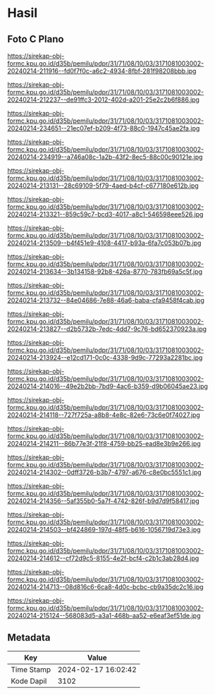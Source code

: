 # Hasil

## Foto C Plano

https://sirekap-obj-formc.kpu.go.id/d35b/pemilu/pdpr/31/71/08/10/03/3171081003002-20240214-211916--fd0f7f0c-a6c2-4934-8fbf-281f98208bbb.jpg

https://sirekap-obj-formc.kpu.go.id/d35b/pemilu/pdpr/31/71/08/10/03/3171081003002-20240214-212237--de91ffc3-2012-402d-a201-25e2c2b6f886.jpg

https://sirekap-obj-formc.kpu.go.id/d35b/pemilu/pdpr/31/71/08/10/03/3171081003002-20240214-234651--21ec07ef-b209-4f73-88c0-1947c45ae2fa.jpg

https://sirekap-obj-formc.kpu.go.id/d35b/pemilu/pdpr/31/71/08/10/03/3171081003002-20240214-234919--a746a08c-1a2b-43f2-8ec5-88c00c90121e.jpg

https://sirekap-obj-formc.kpu.go.id/d35b/pemilu/pdpr/31/71/08/10/03/3171081003002-20240214-213131--28c69109-5f79-4aed-b4cf-c677180e612b.jpg

https://sirekap-obj-formc.kpu.go.id/d35b/pemilu/pdpr/31/71/08/10/03/3171081003002-20240214-213321--859c59c7-bcd3-4017-a8c1-546598eee526.jpg

https://sirekap-obj-formc.kpu.go.id/d35b/pemilu/pdpr/31/71/08/10/03/3171081003002-20240214-213509--b4f451e9-4108-4417-b93a-6fa7c053b07b.jpg

https://sirekap-obj-formc.kpu.go.id/d35b/pemilu/pdpr/31/71/08/10/03/3171081003002-20240214-213634--3b134158-92b8-426a-8770-783fb69a5c5f.jpg

https://sirekap-obj-formc.kpu.go.id/d35b/pemilu/pdpr/31/71/08/10/03/3171081003002-20240214-213732--84e04686-7e88-46a6-baba-cfa9458f4cab.jpg

https://sirekap-obj-formc.kpu.go.id/d35b/pemilu/pdpr/31/71/08/10/03/3171081003002-20240214-213827--d2b5732b-7edc-4dd7-9c76-bd652370923a.jpg

https://sirekap-obj-formc.kpu.go.id/d35b/pemilu/pdpr/31/71/08/10/03/3171081003002-20240214-213924--e12cd171-0c0c-4338-9d9c-77293a2281bc.jpg

https://sirekap-obj-formc.kpu.go.id/d35b/pemilu/pdpr/31/71/08/10/03/3171081003002-20240214-214016--49e2b2bb-7bd9-4ac6-b359-d9b06045ae23.jpg

https://sirekap-obj-formc.kpu.go.id/d35b/pemilu/pdpr/31/71/08/10/03/3171081003002-20240214-214118--727f725a-a8b8-4e8c-82e6-73c6e0f74027.jpg

https://sirekap-obj-formc.kpu.go.id/d35b/pemilu/pdpr/31/71/08/10/03/3171081003002-20240214-214211--86b77e3f-21f8-4759-bb25-ead8e3b9e266.jpg

https://sirekap-obj-formc.kpu.go.id/d35b/pemilu/pdpr/31/71/08/10/03/3171081003002-20240214-214302--0dff3726-b3b7-4797-a676-c8e0bc5551c1.jpg

https://sirekap-obj-formc.kpu.go.id/d35b/pemilu/pdpr/31/71/08/10/03/3171081003002-20240214-214356--5af355b0-5a7f-4742-826f-b9d7d9f58417.jpg

https://sirekap-obj-formc.kpu.go.id/d35b/pemilu/pdpr/31/71/08/10/03/3171081003002-20240214-214503--bf424869-197d-48f5-b616-1056719d73e3.jpg

https://sirekap-obj-formc.kpu.go.id/d35b/pemilu/pdpr/31/71/08/10/03/3171081003002-20240214-214612--cf72d9c5-8155-4e2f-bcf4-c2b1c3ab28d4.jpg

https://sirekap-obj-formc.kpu.go.id/d35b/pemilu/pdpr/31/71/08/10/03/3171081003002-20240214-214713--08d816c6-6ca8-4d0c-bcbc-cb9a35dc2c16.jpg

https://sirekap-obj-formc.kpu.go.id/d35b/pemilu/pdpr/31/71/08/10/03/3171081003002-20240214-215124--568083d5-a3a1-468b-aa52-e6eaf3ef51de.jpg


## Metadata

| Key        | Value               |
| ---------- | ------------------- |
| Time Stamp | 2024-02-17 16:02:42 |
| Kode Dapil | 3102                |



